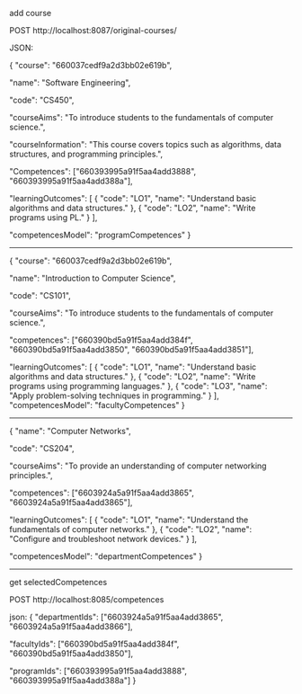 add course

POST http://localhost:8087/original-courses/

JSON:

{
  "course": "660037cedf9a2d3bb02e619b",
 
  "name": "Software Engineering",
  
  "code": "CS450",
  
  "courseAims": "To introduce students to the fundamentals of computer science.",
  
  "courseInformation": "This course covers topics such as algorithms, data structures, and programming principles.",
  
  "Competences": ["660393995a91f5aa4add3888", "660393995a91f5aa4add388a"],
  
  "learningOutcomes": [
    { "code": "LO1", "name": "Understand basic algorithms and data structures." },
    { "code": "LO2", "name": "Write programs using PL." }
  ],
  
  "competencesModel": "programCompetences"
}

*********************************************************************************************************

{
  "course": "660037cedf9a2d3bb02e619b",
  
  "name": "Introduction to Computer Science",
  
  "code": "CS101",
  
  "courseAims": "To introduce students to the fundamentals of computer science.",
  
  "competences": ["660390bd5a91f5aa4add384f", "660390bd5a91f5aa4add3850", "660390bd5a91f5aa4add3851"],
  
  "learningOutcomes": [
    {
      "code": "LO1",
      "name": "Understand basic algorithms and data structures."
    },
    {
      "code": "LO2",
      "name": "Write programs using programming languages."
    },
    {
      "code": "LO3",
      "name": "Apply problem-solving techniques in programming."
    }
  ],
  "competencesModel": "facultyCompetences"
}

*********************************************************************************************************

{
  "name": "Computer Networks",
  
  "code": "CS204",
  
  "courseAims": "To provide an understanding of computer networking principles.",
  
  "competences": ["6603924a5a91f5aa4add3865", "6603924a5a91f5aa4add3865"],
  
  "learningOutcomes": [
    {
      "code": "LO1",
      "name": "Understand the fundamentals of computer networks."
    },
    {
      "code": "LO2",
      "name": "Configure and troubleshoot network devices."
    }
  ],
  
  "competencesModel": "departmentCompetences"
}



**********************************************************************

get selectedCompetences

POST http://localhost:8085/competences

json:
{
  "departmentIds": ["6603924a5a91f5aa4add3865", "6603924a5a91f5aa4add3866"],

  "facultyIds": ["660390bd5a91f5aa4add384f", "660390bd5a91f5aa4add3850"],
  
  "programIds": ["660393995a91f5aa4add3888", "660393995a91f5aa4add388a"]
}
